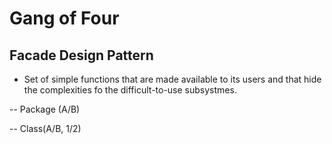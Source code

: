# Gang of Four

## Facade Design Pattern
- Set of simple functions that are made available to its users and that hide the complexities fo the difficult-to-use subsystmes.

-- Package (A/B)

-- Class(A/B, 1/2)


